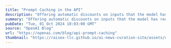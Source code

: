 ```yaml
---
title: "Prompt Caching in the API"
description: "Offering automatic discounts on inputs that the model has recently seen"
summary: "Offering automatic discounts on inputs that the model has recently seen"
pubDate: "Tue, 01 Oct 2024 10:03:00 GMT"
source: "OpenAI Blog"
url: "https://openai.com/blog/api-prompt-caching"
thumbnail: "https://raisex-llc.github.io/ai-news-curation-site/assets/openai_logo.png"
---
```


